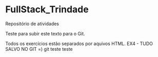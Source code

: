 # FullStack_Trindade
Repositório de atividades 

Teste para subir este texto para o Git.

Todos os exercícios estão separados por aquivos HTML.
EX4 - TUDO SALVO NO GIT =)
git
teste teste